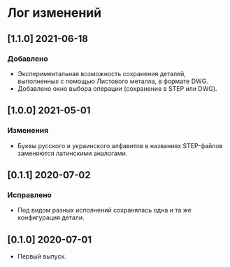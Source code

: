 ﻿# Лог изменений

[//]: # (YYYY-MM-DD)
[//]: # (Added, Changed, Deprecated, Removed, Fixed, Security)
[//]: # (Добавлено, Изменения, Устарело, Удалено, Исправлено, Безопасность)

## [1.1.0] 2021-06-18

### Добавлено

- Экспериментальная возможность сохранения деталей, выполненных с помощью Листового металла, в формате DWG.
- Добавлено окно выбора операции (сохранение в STEP или DWG).

## [1.0.0] 2021-05-01

### Изменения

- Буквы русского и украинского алфавитов в названиях STEP-файлов заменяются латинскими аналогами.

## [0.1.1] 2020-07-02

### Исправлено

- Под видом разных исполнений сохранялась одна и та же конфигурация детали.

## [0.1.0] 2020-07-01

- Первый выпуск.
